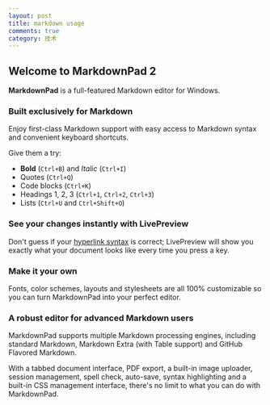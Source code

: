 ```yaml
---
layout: post
title: markdown usage
comments: true
category: 技术
---
```

## Welcome to MarkdownPad 2 ##

**MarkdownPad** is a full-featured Markdown editor for Windows.

### Built exclusively for Markdown ###

Enjoy first-class Markdown support with easy access to  Markdown syntax and convenient keyboard shortcuts.

Give them a try:

- **Bold** (`Ctrl+B`) and *Italic* (`Ctrl+I`)
- Quotes (`Ctrl+Q`)
- Code blocks (`Ctrl+K`)
- Headings 1, 2, 3 (`Ctrl+1`, `Ctrl+2`, `Ctrl+3`)
- Lists (`Ctrl+U` and `Ctrl+Shift+O`)

### See your changes instantly with LivePreview ###

Don't guess if your [hyperlink syntax](http://markdownpad.com) is correct; LivePreview will show you exactly what your document looks like every time you press a key.

### Make it your own ###

Fonts, color schemes, layouts and stylesheets are all 100% customizable so you can turn MarkdownPad into your perfect editor.

### A robust editor for advanced Markdown users ###

MarkdownPad supports multiple Markdown processing engines, including standard Markdown, Markdown Extra (with Table support) and GitHub Flavored Markdown.

With a tabbed document interface, PDF export, a built-in image uploader, session management, spell check, auto-save, syntax highlighting and a built-in CSS management interface, there's no limit to what you can do with MarkdownPad.
